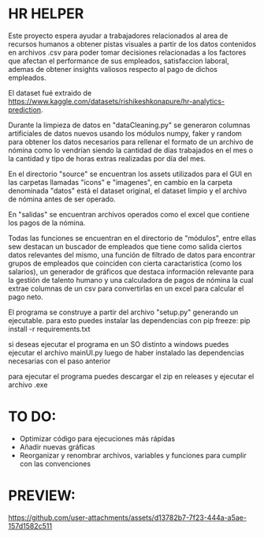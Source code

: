 
# HR HELPER

Este proyecto espera ayudar a trabajadores relacionados al area de recursos humanos a obtener pistas visuales a partir de los datos contenidos en archivos .csv para poder tomar decisiones relacionadas a los factores que afectan el performance de sus empleados, satisfaccion laboral, ademas de obtener insights valiosos respecto al pago de dichos empleados.

El dataset fué extraido de https://www.kaggle.com/datasets/rishikeshkonapure/hr-analytics-prediction.

Durante la limpieza de datos en "dataCleaning.py" se generaron columnas artificiales de datos nuevos usando los módulos numpy, faker y random para obtener los datos necesarios para rellenar el formato de un archivo de nómina como lo vendrían siendo la cantidad de días trabajados en el mes o la cantidad y tipo de horas extras realizadas por día del mes.

En el directorio "source" se encuentran los assets utilizados para el GUI en las carpetas llamadas "icons" e "imagenes", en cambio en la carpeta denominada "datos" está el dataset original, el dataset limpio y el archivo de nómina antes de ser operado.

En "salidas" se encuentran archivos operados como el excel que contiene los pagos de la nómina.

Todas las funciones se encuentran en el directorio de "módulos", entre ellas sew destacan un buscador de empleados que tiene como salida ciertos datos relevantes del mismo, una función de filtrado de datos para encontrar grupos de empleados que coinciden con cierta caractaristica (como los salarios), un generador de gráficos que destaca información relevante para la gestión de talento humano y una calculadora de pagos de nómina la cual extrae columnas de un csv para convertirlas en un excel para calcular el pago neto.

El programa se construye a partir del archivo "setup.py" generando un ejecutable.
para esto puedes instalar las dependencias con pip freeze: pip install -r requirements.txt

si deseas ejecutar el programa en un SO distinto a windows puedes ejecutar el archivo mainUI.py luego de haber instalado las dependencias necesarias con el paso anterior

para ejecutar el programa puedes descargar el zip en releases y ejecutar el archivo .exe

# TO DO:
- Optimizar código para ejecuciones más rápidas
- Añadir nuevas gráficas
- Reorganizar y renombrar archivos, variables y funciones para cumplir con las convenciones

# PREVIEW:

https://github.com/user-attachments/assets/d13782b7-7f23-444a-a5ae-157d1582c511

